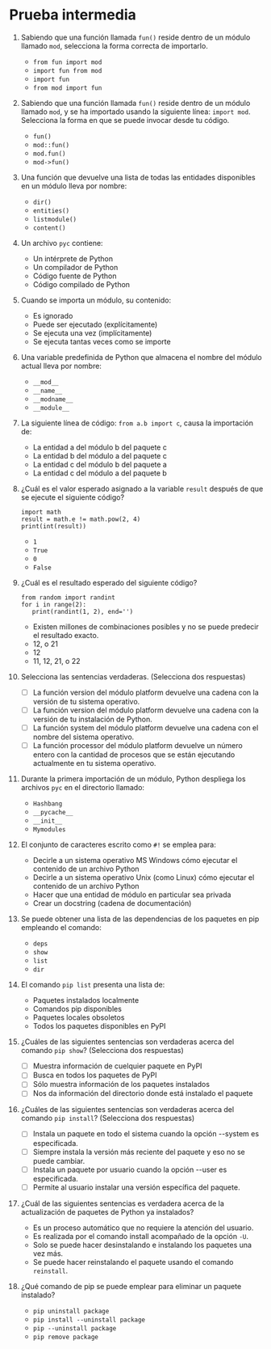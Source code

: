 # Prueba intermedia

1. Sabiendo que una función llamada `fun()` reside dentro de un módulo llamado `mod`, selecciona la forma correcta de importarlo.

    * `from fun import mod`
    * `import fun from mod`
    * `import fun`
    * `from mod import fun`

2. Sabiendo que una función llamada `fun()` reside dentro de un módulo llamado `mod`, y se ha importado usando la siguiente línea: `import mod`. Selecciona la forma en que se puede invocar desde tu código.

    * `fun()`
    * `mod::fun()`
    * `mod.fun()`
    * `mod‑>fun()`

3. Una función que devuelve una lista de todas las entidades disponibles en un módulo lleva por nombre:

    * `dir()`
    * `entities()`
    * `listmodule()`
    * `content()`

4. Un archivo `pyc` contiene:

    * Un intérprete de Python
    * Un compilador de Python
    * Código fuente de Python
    * Código compilado de Python

5. Cuando se importa un módulo, su contenido:

    * Es ignorado
    * Puede ser ejecutado (explícitamente)
    * Se ejecuta una vez (implícitamente)
    * Se ejecuta tantas veces como se importe

6. Una variable predefinida de Python que almacena el nombre del módulo actual lleva por nombre:

    * `__mod__`
    * `__name__`
    * `__modname__`
    * `__module__`

7. La siguiente línea de código: `from a.b import c`, causa la importación de:

    * La entidad a del módulo b del paquete c
    * La entidad b del módulo a del paquete c
    * La entidad c del módulo b del paquete a
    * La entidad c del módulo a del paquete b

8. ¿Cuál es el valor esperado asignado a la variable `result` después de que se ejecute el siguiente código?

    ```
    import math
    result = math.e != math.pow(2, 4)
    print(int(result))
    ```

    * `1`
    * `True`
    * `0`
    * `False`

9. ¿Cuál es el resultado esperado del siguiente código?

    ```
    from random import randint
    for i in range(2):
       print(randint(1, 2), end='')
    ```    

    * Existen millones de combinaciones posibles y no se puede predecir el resultado exacto.
    * 12, o 21
    * 12
    * 11, 12, 21, o 22

10. Selecciona las sentencias verdaderas. (Selecciona dos respuestas)


    * [ ] La función version del módulo platform devuelve una cadena con la versión de tu sistema operativo.
    * [ ] La función version del módulo platform devuelve una cadena con la versión de tu instalación de Python.
    * [ ] La función system del módulo platform devuelve una cadena con el nombre del sistema operativo.
    * [ ] La función processor del módulo platform devuelve un número entero con la cantidad de procesos que se están ejecutando actualmente en tu sistema operativo.

11. Durante la primera importación de un módulo, Python despliega los archivos `pyc` en el directorio llamado:

    * `Hashbang`
    * `__pycache__`
    * `__init__`
    * `Mymodules`

12. El conjunto de caracteres escrito como `#!` se emplea para:

    * Decirle a un sistema operativo MS Windows cómo ejecutar el contenido de un archivo Python
    * Decirle a un sistema operativo Unix (como Linux) cómo ejecutar el contenido de un archivo Python
    * Hacer que una entidad de módulo en particular sea privada
    * Crear un docstring (cadena de documentación)

13. Se puede obtener una lista de las dependencias de los paquetes en pip empleando el comando:

    * `deps`
    * `show`
    * `list`
    * `dir`

14. El comando `pip list` presenta una lista de:

    * Paquetes instalados localmente
    * Comandos pip disponibles
    * Paquetes locales obsoletos
    * Todos los paquetes disponibles en PyPI

15. ¿Cuáles de las siguientes sentencias son verdaderas acerca del comando `pip show`? (Selecciona dos respuestas)

    * [ ] Muestra información de cuelquier paquete en PyPI
    * [ ] Busca en todos los paquetes de PyPI
    * [ ] Sólo muestra información de los paquetes instalados
    * [ ] Nos da información del directorio donde está instalado el paquete

16. ¿Cuáles de las siguientes sentencias son verdaderas acerca del comando `pip install`? (Selecciona dos respuestas)

    * [ ] Instala un paquete en todo el sistema cuando la opción --system es especificada.
    * [ ] Siempre instala la versión más reciente del paquete y eso no se puede cambiar.
    * [ ] Instala un paquete por usuario cuando la opción --user es especificada.
    * [ ] Permite al usuario instalar una versión específica del paquete.

17. ¿Cuál de las siguientes sentencias es verdadera acerca de la actualización de paquetes de Python ya instalados?

    * Es un proceso automático que no requiere la atención del usuario.
    * Es realizada por el comando install acompañado de la opción `-U`.
    * Solo se puede hacer desinstalando e instalando los paquetes una vez más.
    * Se puede hacer reinstalando el paquete usando el comando `reinstall`.

18. ¿Qué comando de pip se puede emplear para eliminar un paquete instalado?

    * `pip uninstall package`
    * `pip install --uninstall package`
    * `pip --uninstall package`
    * `pip remove package`